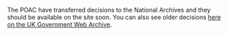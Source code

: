 The POAC have transferred decisions to the National Archives and they should be available on the site soon. You can also see older decisions [here on the UK Government Web Archive](https://webarchive.nationalarchives.gov.uk/ukgwa/2026/https://siac.decisions.tribunals.gov.uk/).
